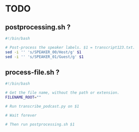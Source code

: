 # TODO

## postprocessing.sh ?

```bash
#!/bin/bash

# Post-process the speaker labels. $1 = transcript123.txt.
sed -i '' 's/SPEAKER_00/Host/g' $1
sed -i '' 's/SPEAKER_01/Guest/g' $1
```


## process-file.sh ?

```bash
#!/bin/bash

# Get the file name, without the path or extension.
FILENAME_ROOT=""

# Run transcribe_podcast.py on $1

# Wait forever

# Then run postprocessing.sh $1
```
